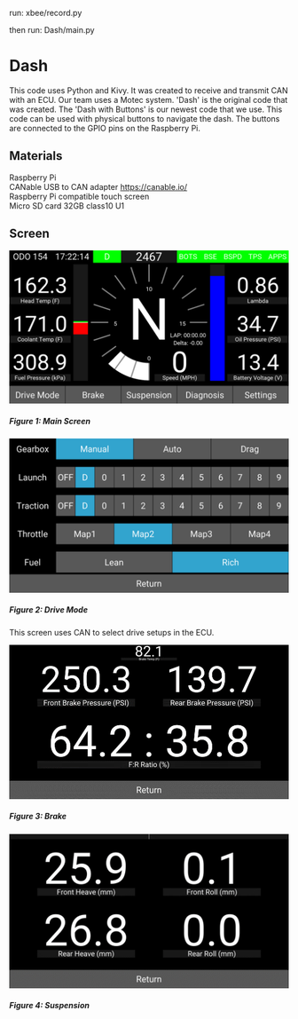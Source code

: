 run:
xbee/record.py

then run:
Dash/main.py




# Dash
This code uses Python and Kivy. It was created to receive and transmit CAN with an ECU. Our team uses a Motec system.
'Dash' is the original code that was created. The 'Dash with Buttons' is our newest code that we use. This code can be used with physical buttons to navigate the dash. The buttons are connected to the GPIO pins on the Raspberry Pi. 
## Materials
Raspberry Pi <br />
CANable USB to CAN adapter 
  https://canable.io/ <br />
Raspberry Pi compatible touch screen <br />
Micro SD card 32GB class10 U1
 




## Screen


![basic Page](Pictures/Picture1.png)
##### Figure 1: Main Screen


![basic Page](Pictures/Picture2.png)
##### Figure 2: Drive Mode 
This screen uses CAN to select drive setups in the ECU.


![basic Page](Pictures/Picture3.png)
##### Figure 3: Brake



![basic Page](Pictures/Picture4.png)
##### Figure 4: Suspension

